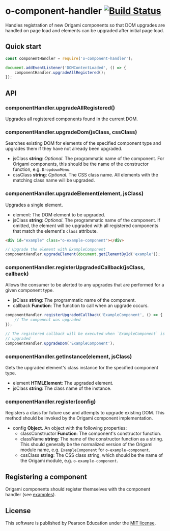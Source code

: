 # o-component-handler [![Build Status](https://travis-ci.org/Pearson-Higher-Ed/o-component-handler.svg)](https://travis-ci.org/Pearson-Higher-Ed/o-component-handler)

Handles registration of new Origami components so that DOM upgrades are handled on page load and elements can be upgraded after initial page load.

## Quick start

```js
const componentHandler = require('o-component-handler');

document.addEventListener('DOMContentLoaded', () => {
	componentHandler.upgradeAllRegistered();
});
```

## API

### componentHandler.upgradeAllRegistered()

Upgrades all registered components found in the current DOM.

### componentHandler.upgradeDom(jsClass, cssClass)

Searches existing DOM for elements of the specified component type and upgrades them if they have not already been upgraded.

- jsClass **string**: *Optional*. The programmatic name of the component. For Origami components, this should be the name of the constructor function, e.g. `DropdownMenu`.
- cssClass **string**: *Optional*. The CSS class name. All elements with the matching class name will be upgraded.

### componentHandler.upgradeElement(element, jsClass)

Upgrades a single element.

- element: The DOM element to be upgraded.
- jsClass **string**: *Optional*. The programmatic name of the component. If omitted, the element will be upgraded with all registered components that match the element's `class` attribute.

```html
<div id="example" class="o-example-component"></div>
```

```js
// Upgrade the element with ExampleComponent
componentHandler.upgradeElement(document.getElementById('example'));
```

### componentHandler.registerUpgradedCallback(jsClass, callback)

Allows the consumer to be alerted to any upgrades that are performed for a given component type.

* jsClass **string**: The programmatic name of the component.
* callback **Function**: The function to call when an upgrade occurs.

```js
componentHandler.registerUpgradedCallback('ExampleComponent', () => {
	// The component was upgraded
});

// The registered callback will be executed when `ExampleComponent` is
// upgraded
componentHandler.upgradeDom('ExampleComponent');
```

### componentHandler.getInstance(element, jsClass)

Gets the upgraded element's class instance for the specified component type.

* element **HTMLElement**: The upgraded element.
* jsClass **string**: The class name of the instance.

### componentHandler.register(config)

Registers a class for future use and attempts to upgrade existing DOM. This method should be invoked by the Origami component implementation.

* config **Object**. An object with the following properties:
	* classConstructor **Function**: The component's constructor function.
	* className **string**: The name of the constructor function as a string. This should generally be the normalized version of the Origami module name, e.g. `ExampleComponent` for `o-example-component`.
	* cssClass **string**: The CSS class string, which should be the name of the Origami module, e.g. `o-example-component`.

## Registering a component

Origami components should register themselves with the component handler (see [examples](examples)).

## License

This software is published by Pearson Education under the [MIT license](LICENSE).

